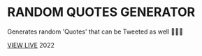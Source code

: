 # RANDOM QUOTES GENERATOR
Generates random 'Quotes' that can be Tweeted as well 🥰🎉🚀

[VIEW LIVE](https;//url.com)
2022